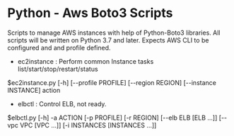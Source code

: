 # Python - Aws Boto3 Scripts

Scripts to manage AWS instances with help of Python-Boto3 libraries. All scripts will be written on Python 3.7 and later. Expects AWS CLI to be configured and and profile defined.

- ec2instance : Perform common Instance tasks list/start/stop/restart/status

$ec2instance.py [-h] [--profile PROFILE] [--region REGION]
                      [--instance INSTANCE]
                      action
- elbctl 	: Control ELB, not ready.

$elbctl.py [-h] -a ACTION [-p PROFILE] [-r REGION] [--elb ELB [ELB ...]]
                 [--vpc VPC [VPC ...]] [-i INSTANCES [INSTANCES ...]]

